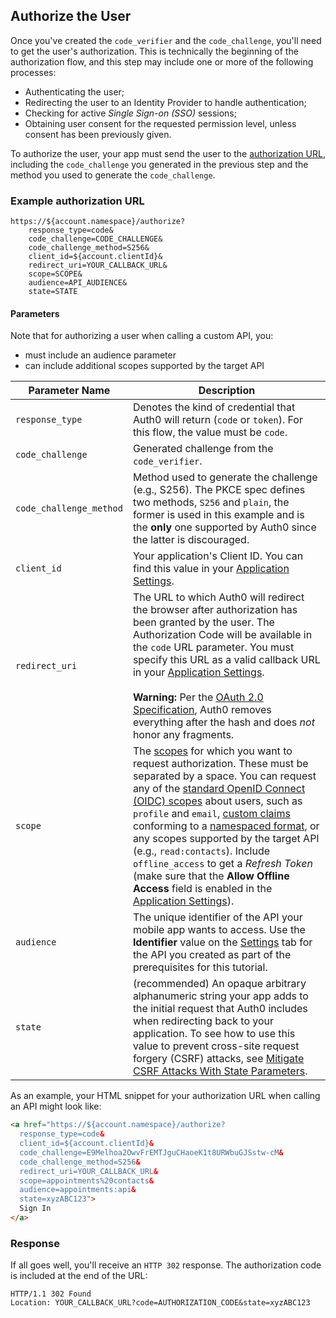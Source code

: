 ## Authorize the User

Once you've created the `code_verifier` and the `code_challenge`, you'll need to get the user's authorization. This is technically the beginning of the authorization flow, and this step may include one or more of the following processes:

* Authenticating the user;
* Redirecting the user to an Identity Provider to handle authentication;
* Checking for active <dfn data-key="single-sign-on">Single Sign-on (SSO)</dfn> sessions;
* Obtaining user consent for the requested permission level, unless consent has been previously given.

To authorize the user, your app must send the user to the [authorization URL](/api/authentication#authorization-code-grant-pkce-), including the `code_challenge` you generated in the previous step and the method you used to generate the `code_challenge`.


### Example authorization URL

```text
https://${account.namespace}/authorize?
    response_type=code&
    code_challenge=CODE_CHALLENGE&
    code_challenge_method=S256&
    client_id=${account.clientId}&
    redirect_uri=YOUR_CALLBACK_URL&
    scope=SCOPE&
    audience=API_AUDIENCE&
    state=STATE
```

#### Parameters

Note that for authorizing a user when calling a custom API, you:

- must include an audience parameter
- can include additional scopes supported by the target API


| Parameter Name  | Description |
|-----------------|-------------|
| `response_type` | Denotes the kind of credential that Auth0 will return (`code` or `token`). For this flow, the value must be `code`. |
| `code_challenge` | Generated challenge from the `code_verifier`. |
| `code_challenge_method` | Method used to generate the challenge (e.g., S256). The PKCE spec defines two methods, `S256` and `plain`, the former is used in this example and is the **only** one supported by Auth0 since the latter is discouraged. |
| `client_id`     |Your application's Client ID. You can find this value in your [Application Settings](${manage_url}/#/Applications/${account.clientId}/settings). |
| `redirect_uri`  | The URL to which Auth0 will redirect the browser after authorization has been granted by the user. The Authorization Code will be available in the `code` URL parameter. You must specify this URL as a valid callback URL in your [Application Settings](${manage_url}/#/Applications/${account.clientId}/settings). <br /> <br /> **Warning:** Per the [OAuth 2.0 Specification](https://tools.ietf.org/html/rfc6749#section-3.1.2), Auth0 removes everything after the hash and does *not* honor any fragments. |
| `scope`         | The [scopes](/scopes) for which you want to request authorization. These must be separated by a space. You can request any of the [standard OpenID Connect (OIDC) scopes](https://openid.net/specs/openid-connect-core-1_0.html#StandardClaims) about users, such as `profile` and `email`, [custom claims](/tokens/concepts/jwt-claims#custom-claims) conforming to a [namespaced format](/tokens/guides/create-namespaced-custom-claims), or any scopes supported by the target API (e.g., `read:contacts`). Include `offline_access` to get a <dfn data-key="refresh-token">Refresh Token</dfn> (make sure that the __Allow Offline Access__ field is enabled in the [Application Settings](${manage_url}/#/apis)). |
|`audience`      | The unique identifier of the API your mobile app wants to access. Use the **Identifier** value on the [Settings](${manage_url}/#/apis) tab for the API you created as part of the prerequisites for this tutorial. |
| `state`         | (recommended) An opaque arbitrary alphanumeric string your app adds to the initial request that Auth0 includes when redirecting back to your application. To see how to use this value to prevent cross-site request forgery (CSRF) attacks, see [Mitigate CSRF Attacks With State Parameters](/protocols/oauth2/mitigate-csrf-attacks). |


As an example, your HTML snippet for your authorization URL when calling an API might look like:

```html
<a href="https://${account.namespace}/authorize?
  response_type=code&
  client_id=${account.clientId}&
  code_challenge=E9Melhoa2OwvFrEMTJguCHaoeK1t8URWbuGJSstw-cM&
  code_challenge_method=S256&
  redirect_uri=YOUR_CALLBACK_URL&
  scope=appointments%20contacts&
  audience=appointments:api&
  state=xyzABC123">
  Sign In
</a>
```


### Response

If all goes well, you'll receive an `HTTP 302` response. The authorization code is included at the end of the URL:

```text
HTTP/1.1 302 Found
Location: YOUR_CALLBACK_URL?code=AUTHORIZATION_CODE&state=xyzABC123
```
